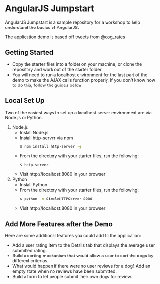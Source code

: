 # AngularJS Jumpstart

AngularJS Jumpstart is a sample repository for a workshop to help understand the basics of AngularJS.

The application demo is based off tweets from [@dog_rates](https://twitter.com/dog_rates)

## Getting Started

  - Copy the starter files into a folder on your machine, or clone the repository and work out of the starter folder
  - You will need to run a localhost environment for the last part of the demo to make the AJAX calls function properly. If you don't know how to do this, follow the guides below

## Local Set Up
Two of the easiest ways to set up a localhost server environment are via Node.js or Python.
1. Node.js
    - Install Node.js
    - Install http-server via npm
        ```sh
        $ npm install http-server -g
        ```
    - From the directory with your starter files, run the following:
         ```sh
        $ http-server
        ```
    - Visit http://localhost:8080 in your browser
2. Python
    - Install Python
    - From the directory with your starter files, run the following:
         ```sh
        $ python -m SimpleHTTPServer 8080
        ```
    - Visit http://localhost:8080 in your browser

## Add More Features after the Demo
Here are some additional features you could add to the application:
- Add a user rating item to the Details tab that displays the average user submitted rating.
- Build a sorting mechanism that would allow a user to sort the dogs by different criterias.
- What would happen if there were no user reviews for a dog? Add an empty state when no reviews have been submitted.
- Build a form to let people submit their own dogs for review.

